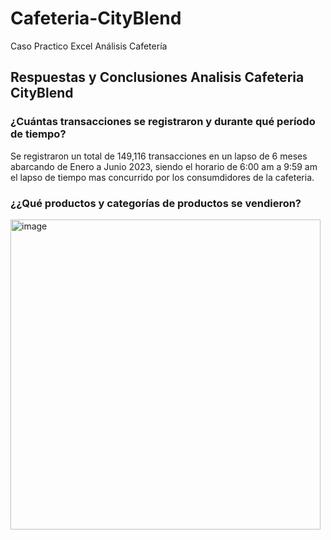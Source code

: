 # Cafeteria-CityBlend
Caso Practico Excel Análisis Cafetería 
## Respuestas y Conclusiones Analisis Cafeteria CityBlend
### ¿Cuántas transacciones se registraron y durante qué período de tiempo?
Se registraron un total de 149,116 transacciones en un lapso de 6 meses abarcando de Enero a Junio 2023, siendo el horario de 6:00 am a 9:59 am el lapso de tiempo mas concurrido por los consumdidores de la cafeteria.
### ¿¿Qué productos y categorías de productos se vendieron?
<img width="496" alt="image" src="https://github.com/user-attachments/assets/b5288e7f-1861-483c-9a42-7e65fed2d3dc">
